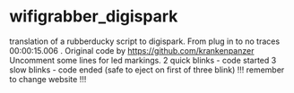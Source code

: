 # wifigrabber_digispark
translation of a rubberducky script to digispark.
From plug in to no traces 00:00:15.006 .
Original code by https://github.com/krankenpanzer 
Uncomment some lines for led markings.
2 quick blinks - code started
3 slow blinks - code ended (safe to eject on first of three blink)
!!! remember to change website !!!
